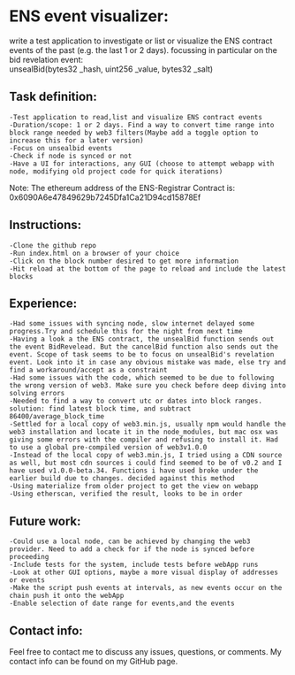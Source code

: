 ENS event visualizer:
===================================

 write a test application to investigate or list or visualize the ENS contract events of
 the past (e.g. the last 1 or 2 days). focussing in particular on the bid revelation event:  
	<space>	 unsealBid(bytes32 _hash, uint256 _value, bytes32 _salt)  

## Task definition:   
    -Test application to read,list and visualize ENS contract events   
    -Duration/scope: 1 or 2 days. Find a way to convert time range into block range needed by web3 filters(Maybe add a toggle option to increase this for a later version)   
    -Focus on unsealbid events  
    -Check if node is synced or not  
    -Have a UI for interactions, any GUI (choose to attempt webapp with node, modifying old project code for quick iterations)  
    
Note: The ethereum address of the ENS-Registrar Contract is: 0x6090A6e47849629b7245Dfa1Ca21D94cd15878Ef  

## Instructions:  
    -Clone the github repo  
    -Run index.html on a browser of your choice  
    -Click on the block number desired to get more information  
    -Hit reload at the bottom of the page to reload and include the latest blocks  

## Experience:  
    -Had some issues with syncing node, slow internet delayed some progress.Try and schedule this for the night from next time    
    -Having a look a the ENS contract, the unsealBid function sends out the event BidRevelead. But the cancelBid function also sends out the event. Scope of task seems to be to focus on unsealBid's revelation event. Look into it in case any obvious mistake was made, else try and find a workaround/accept as a constraint    
    -Had some issues with the code, which seemed to be due to following the wrong version of web3. Make sure you check before deep diving into solving errors    
    -Needed to find a way to convert utc or dates into block ranges. solution: find latest block time, and subtract 86400/average_block_time   
    -Settled for a local copy of web3.min.js, usually npm would handle the web3 installation and locate it in the node_modules, but mac osx was giving some errors with the compiler and refusing to install it. Had to use a global pre-compiled version of web3v1.0.0    
    -Instead of the local copy of web3.min.js, I tried using a CDN source as well, but most cdn sources i could find seemed to be of v0.2 and I have used v1.0.0-beta.34. Functions i have used broke under the earlier build due to changes. decided against this method    
    -Using materialize from older project to get the view on webapp   
    -Using etherscan, verified the result, looks to be in order    

## Future work:
    -Could use a local node, can be achieved by changing the web3 provider. Need to add a check for if the node is synced before proceeding  
    -Include tests for the system, include tests before webApp runs   
    -Look at other GUI options, maybe a more visual display of addresses or events  
    -Make the script push events at intervals, as new events occur on the chain push it onto the webApp  
    -Enable selection of date range for events,and the events       
    

## Contact info:  
Feel free to contact me to discuss any issues, questions, or comments. My contact info can be found on my GitHub page.